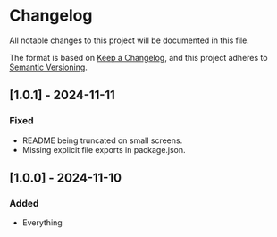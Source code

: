 # Changelog

All notable changes to this project will be documented in this file.

The format is based on [Keep a Changelog](https://keepachangelog.com/en/1.0.0/),
and this project adheres to [Semantic Versioning](https://semver.org/spec/v2.0.0.html).

## [1.0.1] - 2024-11-11

### Fixed

- README being truncated on small screens.
- Missing explicit file exports in package.json.

## [1.0.0] - 2024-11-10

### Added

- Everything
